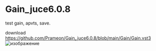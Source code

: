 # Gain_juce6.0.8
test gain, apvts,  save.


download https://github.com/Prameon/Gain_juce6.0.8/blob/main/Gain/Gain.vst3
![изображение](https://user-images.githubusercontent.com/79510367/120099342-57d62e00-c154-11eb-8bd7-860be5203e56.png)
